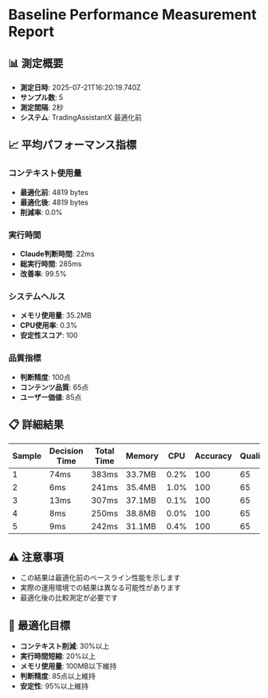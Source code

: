 # Baseline Performance Measurement Report

## 📊 測定概要
- **測定日時**: 2025-07-21T16:20:19.740Z
- **サンプル数**: 5
- **測定間隔**: 2秒
- **システム**: TradingAssistantX 最適化前

## 📈 平均パフォーマンス指標

### コンテキスト使用量
- **最適化前**: 4819 bytes
- **最適化後**: 4819 bytes
- **削減率**: 0.0%

### 実行時間
- **Claude判断時間**: 22ms
- **総実行時間**: 285ms
- **改善率**: 99.5%

### システムヘルス
- **メモリ使用量**: 35.2MB
- **CPU使用率**: 0.3%
- **安定性スコア**: 100

### 品質指標
- **判断精度**: 100点
- **コンテンツ品質**: 65点
- **ユーザー価値**: 85点

## 📋 詳細結果

| Sample | Decision Time | Total Time | Memory | CPU | Accuracy | Quality |
|--------|---------------|------------|--------|-----|----------|---------|
| 1 | 74ms | 383ms | 33.7MB | 0.2% | 100 | 65 |
| 2 | 6ms | 241ms | 35.4MB | 1.0% | 100 | 65 |
| 3 | 13ms | 307ms | 37.1MB | 0.1% | 100 | 65 |
| 4 | 8ms | 250ms | 38.8MB | 0.0% | 100 | 65 |
| 5 | 9ms | 242ms | 31.1MB | 0.4% | 100 | 65 |

## ⚠️ 注意事項
- この結果は最適化前のベースライン性能を示します
- 実際の運用環境での結果は異なる可能性があります
- 最適化後の比較測定が必要です

## 🎯 最適化目標
- **コンテキスト削減**: 30%以上
- **実行時間短縮**: 20%以上  
- **メモリ使用量**: 100MB以下維持
- **判断精度**: 85点以上維持
- **安定性**: 95%以上維持
